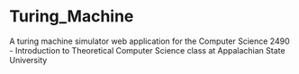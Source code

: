Turing_Machine
==============

A turing machine simulator web application for the Computer Science 2490 - Introduction to Theoretical Computer Science class at Appalachian State University
